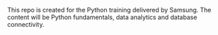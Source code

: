 This repo is created for the Python training delivered by Samsung. The content will be Python fundamentals, data analytics and database connectivity.
